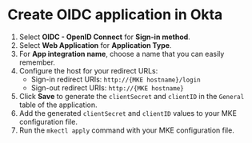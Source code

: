 # Create OIDC application in Okta

1. Select **OIDC - OpenID Connect** for **Sign-in method**.
2. Select **Web Application** for **Application Type**.
3. For **App integration name**, choose a name that you can easily remember.
4. Configure the host for your redirect URLs:
   - Sign-in redirect URIs: `http://{MKE hostname}/login`
   - Sign-out redirect URIs: `http://{MKE hostname}`
5. Click **Save** to generate the `clientSecret` and `clientID` in the `General` table of
the application.
6. Add the generated `clientSecret` and `clientID` values to your MKE configuration file.
7. Run the `mkectl apply` command with your MKE configuration file.

